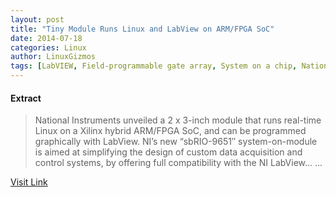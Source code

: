 ```yaml
---
layout: post
title: "Tiny Module Runs Linux and LabView on ARM/FPGA SoC"
date: 2014-07-18
categories: Linux
author: LinuxGizmos
tags: [LabVIEW, Field-programmable gate array, System on a chip, National Instruments, Computing, Digital electronics, Areas of computer science, Electronic engineering, Software, Digital technology, Electronics, Computer hardware, Computer architecture, Technology, Computer engineering, Computers, Classes of computers, Electrical engineering]
---
```





#### Extract
>National Instruments unveiled a 2 x 3-inch module that runs real-time Linux on a Xilinx hybrid ARM/FPGA SoC, and can be programmed graphically with LabView. NI’s new “sbRIO-9651″ system-on-module is aimed at simplifying the design of custom data acquisition and control systems, by offering full compatibility with the NI LabView......



[Visit Link](https://www.linux.com/news/embedded-mobile/mobile-linux/780626-tiny-module-runs-linux-and-labview-on-armfpga-soc/)


